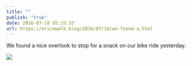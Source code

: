 ```yaml
---
title: ""
publish: "true"
date: 2016-07-18 05:33:33
url: https://ericmwalk.blog/2016/07/18/we-found-a.html
---
```


We found a nice overlook to stop for a snack on our bike ride yesterday.

![](https://ericmwalk.blog/uploads/2022/75d4937ac7.jpg)